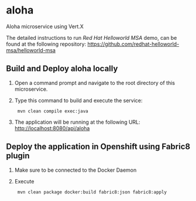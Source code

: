 # aloha
Aloha microservice using Vert.X

The detailed instructions to run *Red Hat Helloworld MSA* demo, can be found at the following repository: <https://github.com/redhat-helloworld-msa/helloworld-msa>


Build and Deploy aloha locally
------------------------------

1. Open a command prompt and navigate to the root directory of this microservice.
2. Type this command to build and execute the service:

        mvn clean compile exec:java

3. The application will be running at the following URL: <http://localhost:8080/api/aloha>

Deploy the application in Openshift using Fabric8 plugin
---------------------------------------------------------

1. Make sure to be connected to the Docker Daemon
2. Execute

		mvn clean package docker:build fabric8:json fabric8:apply